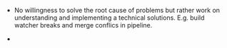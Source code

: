 

* No willingness to solve the root cause of problems but rather work on understanding and implementing a technical solutions. E.g. build watcher breaks and merge conflics in pipeline. 

* 